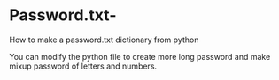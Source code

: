 # Password.txt-
How to make a password.txt dictionary from python

You can modify the python file to create more long password and make mixup password of letters and numbers.
